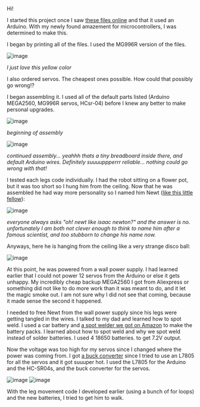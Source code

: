 Hi! 

I started this project once I saw [these files online](https://www.thingiverse.com/thing:3445283) and that it used an Arduino. With my newly found amazement for microcontrollers, I was determined to make this.

I began by printing all of the files. I used the MG996R version of the files.

![image](https://github.com/user-attachments/assets/930fba23-420f-4322-ae7e-b26440d87936)

*I just love this yellow color*

I also ordered servos. The cheapest ones possible. How could that possibly go wrong!? 

I began assembling it. I used all of the default parts listed (Arduino MEGA2560, MG996R servos, HCsr-04) before I knew any better to make personal upgrades.

![image](https://github.com/user-attachments/assets/865b3d6e-8329-46c0-92d6-9ff953f0c09a)

*beginning of assembly*

![image](https://github.com/user-attachments/assets/12b15b26-93d8-4dcb-a160-f57a882fdd71)

*continued assembly... yeahhh thats a tiny breadboard inside there, and default Arduino wires. Definitely suuuuppperrr reliable... nothing could go wrong with that!*

I tested each legs code individually. I had the robot sitting on a flower pot, but it was too short so I hung him from the ceiling. Now that he was assembled he had way more personality so I named him Newt ([like this little fellow](https://www.gertjanverspui.com/eu-species-list/amphibians-of-europe/salamanders-newts/)):

![image](https://github.com/user-attachments/assets/5cea1f0d-37bc-45b0-b325-061d5e0c2eee)

*everyone always asks "oh! newt like isaac newton?" and the answer is no. unfortunately I am both not clever enough to think to name him after a famous scientist, and too stubborn to change his name now.*

Anyways, here he is hanging from the ceiling like a very strange disco ball:

![image](https://github.com/user-attachments/assets/425466a4-6447-4489-84d3-712fcc0e5d2e)

At this point, he was powered from a wall power supply. I had learned earlier that I could not power 12 servos from the Arduino or else it gets unhappy. My incredibly cheap backup MEGA2560 I got from Aliexpress or something did not like to do more work than it was meant to do, and it let the magic smoke out. I am not sure why I did not see that coming, because it made sense the second it happened.

I needed to free Newt from the wall power supply since his legs were getting tangled in the wires. I talked to my dad and learned how to spot weld. I used a car battery and [a spot welder we got on Amazon](https://www.amazon.com/Havcybin-Welding-Machine-Portable12V-Battery/dp/B098T2H1XQ?dib=eyJ2IjoiMSJ9.G0mKO3y2SXQn7xtnBkxe6UQYx1ipIRREe9FkBhDnVj4VhiCyu99_glruJZxYoLrS7DVCsJ4ZNgIVCkjR0YCrzC3ZJhSDKWWI2MXpvYi2WH6b9LqXUOiCb4agn4E4x_gHDzgZTPPMa2MfGzXS8XKD0m20KpBCg0yNE3w7vv832nQ-Ge7rRln5-3U923rC4SWjzClNlKpWHrUNH39yOGeu33uo8fvHaokZddkOE0J_sEizdL-HT4IodeFvMw4fi3y_b0yEcFtMHorJVkV6FdLNjNy5ZMflfk_bn17KvtTaCfQ.dQJP6afMV8V78csy8832EhS7f6y5zp0hP7iQ1fhsZbI&dib_tag=se&keywords=car+battery+spot+welder&qid=1731306100&sr=8-7) to make the battery packs. I learned about how to spot weld and why we spot weld instead of solder batteries. I used 4 18650 batteries. to get 7.2V output. 

Now the voltage was too high for my servos since I changed where the power was coming from. I got [a buck converter](https://www.amazon.com/WWZMDiB-Converter-Adjustable-Regulator-Protection/dp/B0B825HRB9?crid=14QKY3A72I0YA&dib=eyJ2IjoiMSJ9.BZOlSKwR2LgoeOujzNQAvbTJyyJvuPV0EnV8bYlrFUKJkamJ2xzUVamw8r0BcHztCZvp1J-O6egFwJ5Itl4bLZX6H5KMix2oo7eWjKCgZxaI_3y3inFxIjkkG7VtWAwYrR0gfyv0C8WuvfwAJ_qYi2MMa-51bkuyuQSVfbLzi5DEcFZL-f2lQfoj3XqV2ueASgWJOWKbgKj1Iw3xbpAm7eyQPq4QVluuQ0N6Feu5g98.GeOPmbpyh7JcLSUlQjegBmuOvYnGki9ILfmq8zF3sCc&dib_tag=se&keywords=buck+converter&qid=1731306271&sprefix=buck+converter%2Caps%2C105&sr=8-13) since I tried to use an L7805 for all the servos and it got suuuper hot. I used the L7805 for the Arduino and the HC-SR04s, and the buck converter for the servos.

![image](https://github.com/user-attachments/assets/ba834609-b000-49db-b0ea-588bdea38666) 
![image](https://github.com/user-attachments/assets/d4697b8d-8c1d-4a36-a740-32659c8f246c)

With the leg movement code I developed earlier (using a bunch of for loops) and the new batteries, I tried to get him to walk.
